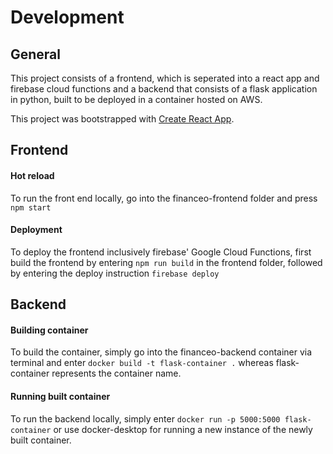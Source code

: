 # Development
## General 
This project consists of a frontend, which is seperated into a react app and firebase cloud functions and a backend 
that consists of a flask application in python, built to be deployed in a container hosted on AWS. 

This project was bootstrapped with [Create React App](https://github.com/facebook/create-react-app).

## Frontend 

#### Hot reload 
To run the front end locally, go into the financeo-frontend folder and press `npm start`

#### Deployment
To deploy the frontend inclusively firebase' Google Cloud Functions, first build the frontend by entering 
`npm run build` in the frontend folder, followed by entering the deploy instruction `firebase deploy`

## Backend

#### Building container 
To build the container, simply go into the financeo-backend container via terminal and enter 
`docker build -t flask-container .` whereas flask-container represents the container name. 

#### Running built container 
To run the backend locally, simply enter `docker run -p 5000:5000 flask-container` or use docker-desktop for running a 
new instance of the newly built container. 


